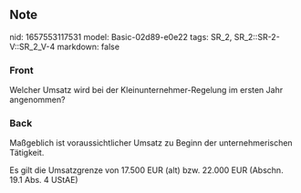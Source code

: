 ## Note
nid: 1657553117531
model: Basic-02d89-e0e22
tags: SR_2, SR_2::SR-2-V::SR_2_V-4
markdown: false

### Front
Welcher Umsatz wird bei der Kleinunternehmer-Regelung im ersten Jahr angenommen?

### Back
Maßgeblich ist voraussichtlicher Umsatz zu Beginn der unternehmerischen Tätigkeit.

Es gilt die Umsatzgrenze von 17.500 EUR (alt) bzw. 22.000 EUR (Abschn. 19.1 Abs. 4 UStAE)
